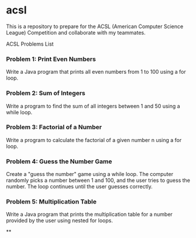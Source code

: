 # acsl

This is a repository to prepare for the ACSL (American Computer Science League) Competition and collaborate with my teammates.



ACSL Problems List


### Problem 1: Print Even Numbers

Write a Java program that prints all even numbers from 1 to 100 using a for loop.

### Problem 2: Sum of Integers

Write a program to find the sum of all integers between 1 and 50 using a while loop.

### Problem 3: Factorial of a Number

Write a program to calculate the factorial of a given number n using a for loop.

### Problem 4: Guess the Number Game

Create a "guess the number" game using a while loop. The computer randomly picks a number between 1 and 100, and the user tries to guess the number. The loop continues until the user guesses correctly.

### Problem 5: Multiplication Table

Write a Java program that prints the multiplication table for a number provided by the user using nested for loops.

**
